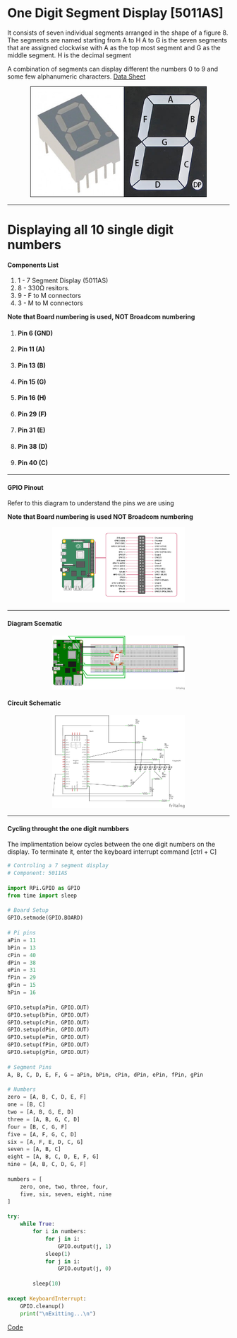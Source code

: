 # One Digit Segment Display [5011AS]
It consists of seven individual segments arranged in the shape of a figure 8.
The segments are named starting from A to H
A to G is the seven segments that are assigned clockwise with A as the top most segment and G as the middle segment.
H is the decimal segment

A combination of segments can display different the numbers 0 to 9 and some few alphanumeric characters.
[Data Sheet](<../docs/5011AS DATA SHEET.pdf>)


<p align="center">
<img src="../src/pics/seven-segment.png" width="400px">
</p>

--- 

# Displaying all 10 single digit numbers
#### Components List
  1. 1 - 7 Segment Display (5011AS)
  1. 8 - 330Ω resitors.
  1. 9 - F to M connectors
  1. 3 - M to M connectors
 
**Note that Board numbering is used, NOT  Broadcom numbering**
1. #### Pin 6 (GND)
1. #### Pin 11 (A)
1. #### Pin 13 (B)
1. #### Pin 15 (G)
1. #### Pin 16 (H)
1. #### Pin 29 (F)
1. #### Pin 31 (E)
1. #### Pin 38 (D)
1. #### Pin 40 (C)

---
#### GPIO Pinout
Refer to this diagram to understand the pins we are using

**Note that Board numbering is used NOT  Broadcom numbering**

<p align="center">
  <img src="../src/pics/gpio_pinout.png" alt="Diagram Schematic" width="300px">
</p>

---

#### Diagram Scematic

<p align="center">
  <img src="../src/pics/sevenSegment.png" alt="Diagram Schematic" width="300px">
</p>

#### Circuit Schematic
<p align="center">
  <img src="../src/pics/sevenSegment_schematic.png" alt="Circuit Schematic" width="300px">
</p>

---
#### Cycling throught the one digit numbbers
The implimentation below cycles between the one digit numbers on the display. 
To terminate it, enter the keyboard interrupt command [ctrl + C]

```py
# Controling a 7 segment display
# Component: 5011AS

import RPi.GPIO as GPIO
from time import sleep

# Board Setup
GPIO.setmode(GPIO.BOARD)

# Pi pins
aPin = 11
bPin = 13
cPin = 40
dPin = 38
ePin = 31
fPin = 29
gPin = 15
hPin = 16

GPIO.setup(aPin, GPIO.OUT)
GPIO.setup(bPin, GPIO.OUT)
GPIO.setup(cPin, GPIO.OUT)
GPIO.setup(dPin, GPIO.OUT)
GPIO.setup(ePin, GPIO.OUT)
GPIO.setup(fPin, GPIO.OUT)
GPIO.setup(gPin, GPIO.OUT)

# Segment Pins
A, B, C, D, E, F, G = aPin, bPin, cPin, dPin, ePin, fPin, gPin

# Numbers
zero = [A, B, C, D, E, F]
one = [B, C]
two = [A, B, G, E, D]
three = [A, B, G, C, D]
four = [B, C, G, F]
five = [A, F, G, C, D]
six = [A, F, E, D, C, G]
seven = [A, B, C]
eight = [A, B, C, D, E, F, G]
nine = [A, B, C, D, G, F]

numbers = [
    zero, one, two, three, four,
    five, six, seven, eight, nine
]

try:
    while True:
        for i in numbers:
            for j in i:
                GPIO.output(j, 1)
            sleep(1)
            for j in i:
                GPIO.output(j, 0)

        sleep(10)

except KeyboardInterrupt:
    GPIO.cleanup()
    print("\nExitting...\n")
```

[Code](<../../iot/basic/displays/1-7 Segment/7segment.py>)